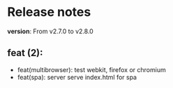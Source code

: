 #  Release notes

**version**: From v2.7.0 to v2.8.0

## **feat (2):**
 - feat(multibrowser): test webkit, firefox or chromium
 - feat(spa): server serve index.html for spa







